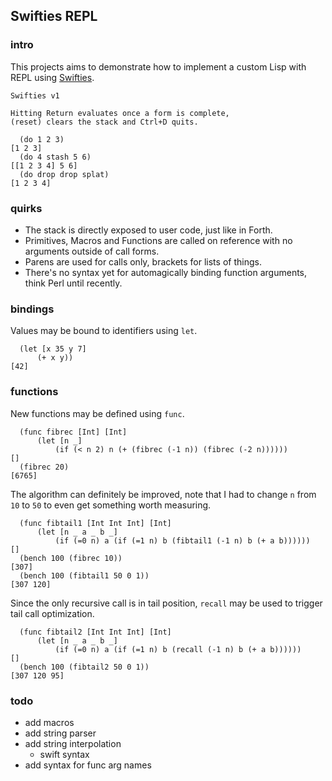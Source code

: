 ## Swifties REPL

### intro
This projects aims to demonstrate how to implement a custom Lisp with REPL using [Swifties](https://github.com/codr7/swifties).

```
Swifties v1

Hitting Return evaluates once a form is complete,
(reset) clears the stack and Ctrl+D quits.

  (do 1 2 3)
[1 2 3]
  (do 4 stash 5 6)
[[1 2 3 4] 5 6]
  (do drop drop splat)
[1 2 3 4]
```

### quirks
- The stack is directly exposed to user code, just like in Forth.
- Primitives, Macros and Functions are called on reference with no arguments outside of call forms.
- Parens are used for calls only, brackets for lists of things.
- There's no syntax yet for automagically binding function arguments, think Perl until recently.

### bindings
Values may be bound to identifiers using `let`.

```
  (let [x 35 y 7]
      (+ x y))
[42]
```

### functions
New functions may be defined using `func`.

```
  (func fibrec [Int] [Int]
      (let [n _]
          (if (< n 2) n (+ (fibrec (-1 n)) (fibrec (-2 n))))))
[]
  (fibrec 20)
[6765]
```
The algorithm can definitely be improved, note that I had to change `n` from `10` to `50` to even get something worth measuring.

```
  (func fibtail1 [Int Int Int] [Int]
      (let [n _ a _ b _]
          (if (=0 n) a (if (=1 n) b (fibtail1 (-1 n) b (+ a b))))))
[]
  (bench 100 (fibrec 10))
[307]
  (bench 100 (fibtail1 50 0 1))
[307 120]
```

Since the only recursive call is in tail position, `recall` may be used to trigger tail call optimization.

```
  (func fibtail2 [Int Int Int] [Int]
      (let [n _ a _ b _]
          (if (=0 n) a (if (=1 n) b (recall (-1 n) b (+ a b))))))
[]
  (bench 100 (fibtail2 50 0 1))
[307 120 95]
```

### todo
- add macros
- add string parser
- add string interpolation
    - swift syntax
- add syntax for func arg names
